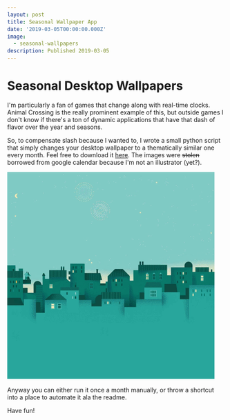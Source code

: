 ```yaml
---
layout: post
title: Seasonal Wallpaper App
date: '2019-03-05T00:00:00.000Z'
image:
  - seasonal-wallpapers
description: Published 2019-03-05
---
```


# Seasonal Desktop Wallpapers

I'm particularly a fan of games that change along with real-time clocks. Animal Crossing is the really prominent example of this, but outside games I don't know if there's a ton of dynamic applications that have that dash of flavor over the year and seasons.

So, to compensate slash because I wanted to, I wrote a small python script that simply changes your desktop wallpaper to a thematically similar one every month. Feel free to download it [here](https://github.com/AlinaWithAFace/seasonal-desktop-wallpapers). The images were ~~stolen~~ borrowed from google calendar because I'm not an illustrator \(yet?\).

![](../assets/img/seasonal-wallpapers.gif)

Anyway you can either run it once a month manually, or throw a shortcut into a place to automate it ala the readme.

Have fun!

